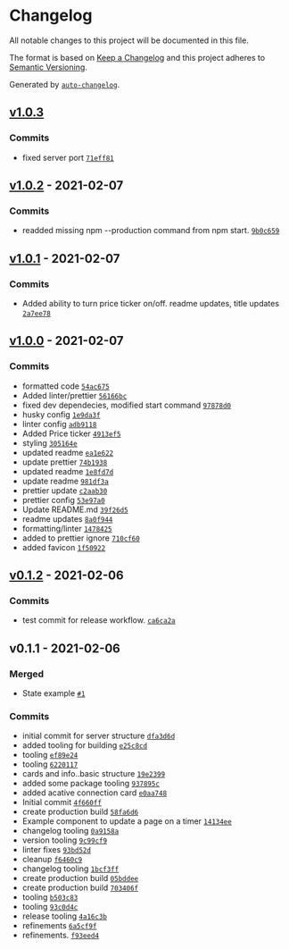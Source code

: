 # Changelog

All notable changes to this project will be documented in this file.

The format is based on [Keep a Changelog](https://keepachangelog.com/en/1.0.0/)
and this project adheres to [Semantic Versioning](https://semver.org/spec/v2.0.0.html).

Generated by [`auto-changelog`](https://github.com/CookPete/auto-changelog).

## [v1.0.3](https://github.com/jnbarlow/monero-dashboard/compare/v1.0.2...v1.0.3)

### Commits

- fixed server port [`71eff81`](https://github.com/jnbarlow/monero-dashboard/commit/71eff81083ebc69c5fe5fc15c95df590930e0bac)

## [v1.0.2](https://github.com/jnbarlow/monero-dashboard/compare/v1.0.1...v1.0.2) - 2021-02-07

### Commits

- readded missing npm --production command from npm start. [`9b0c659`](https://github.com/jnbarlow/monero-dashboard/commit/9b0c659f4bd4571bdc0248fc44a205b2a8c328cc)

## [v1.0.1](https://github.com/jnbarlow/monero-dashboard/compare/v1.0.0...v1.0.1) - 2021-02-07

### Commits

- Added ability to turn price ticker on/off. readme updates, title updates [`2a7ee78`](https://github.com/jnbarlow/monero-dashboard/commit/2a7ee78400776682efb591ff625a5ad4239f9de2)

## [v1.0.0](https://github.com/jnbarlow/monero-dashboard/compare/v0.1.2...v1.0.0) - 2021-02-07

### Commits

- formatted code [`54ac675`](https://github.com/jnbarlow/monero-dashboard/commit/54ac675240c15661cfb872c0db73b140f43838f8)
- Added linter/prettier [`56166bc`](https://github.com/jnbarlow/monero-dashboard/commit/56166bc219d1f9d92a946fc09fc1cd7ab22b900e)
- fixed dev dependecies, modified start command [`97878d0`](https://github.com/jnbarlow/monero-dashboard/commit/97878d04b33618adf329066bfb7913a64ed47200)
- husky config [`1e9da3f`](https://github.com/jnbarlow/monero-dashboard/commit/1e9da3f444a2f234111efb80ac869da71d3d9b9f)
- linter config [`adb9118`](https://github.com/jnbarlow/monero-dashboard/commit/adb91181a7bfd0eae6a8cc26e6c307037a7e852a)
- Added Price ticker [`4913ef5`](https://github.com/jnbarlow/monero-dashboard/commit/4913ef503a172e2d7ca333d0e54b60a9e88cc338)
- styling [`305164e`](https://github.com/jnbarlow/monero-dashboard/commit/305164eed6ebecba4b1fd2d1b40f425174aa7303)
- updated readme [`ea1e622`](https://github.com/jnbarlow/monero-dashboard/commit/ea1e6221d30ab47099591fd02eb1f8db50f14ec4)
- update prettier [`74b1938`](https://github.com/jnbarlow/monero-dashboard/commit/74b19389875c4b4ea4013d7af9842914ad798f57)
- updated readme [`1e8fd7d`](https://github.com/jnbarlow/monero-dashboard/commit/1e8fd7d9a64fad7fd516d0a58ded678ea2b49e60)
- update readme [`981df3a`](https://github.com/jnbarlow/monero-dashboard/commit/981df3a27f1fc6ec10761f265d805f82b7a47405)
- prettier update [`c2aab30`](https://github.com/jnbarlow/monero-dashboard/commit/c2aab30f19b012041ad75726b02d2099c0af4535)
- prettier config [`53e97a0`](https://github.com/jnbarlow/monero-dashboard/commit/53e97a06d19dac6eb139d337f48d0da6a85efce6)
- Update README.md [`39f26d5`](https://github.com/jnbarlow/monero-dashboard/commit/39f26d51a6c1cd405c56b44830e0287fe1ad167d)
- readme updates [`8a0f944`](https://github.com/jnbarlow/monero-dashboard/commit/8a0f9440ce46da095d1accc183f87198fdcff159)
- formatting/linter [`1478425`](https://github.com/jnbarlow/monero-dashboard/commit/1478425a53ea1c260ce3110b23db5de460876c06)
- added to prettier ignore [`710cf60`](https://github.com/jnbarlow/monero-dashboard/commit/710cf60700f34e47d7e191faaf0271953d98a3d6)
- added favicon [`1f50922`](https://github.com/jnbarlow/monero-dashboard/commit/1f509224493b93677c89749e46249db66006c6a9)

## [v0.1.2](https://github.com/jnbarlow/monero-dashboard/compare/v0.1.1...v0.1.2) - 2021-02-06

### Commits

- test commit for release workflow. [`ca6ca2a`](https://github.com/jnbarlow/monero-dashboard/commit/ca6ca2ae06e1a36ba11f575c6637301c191ea515)

## v0.1.1 - 2021-02-06

### Merged

- State example [`#1`](https://github.com/jnbarlow/monero-dashboard/pull/1)

### Commits

- initial commit for server structure [`dfa3d6d`](https://github.com/jnbarlow/monero-dashboard/commit/dfa3d6dbe42a89e9df1536a7be858989962ac3f7)
- added tooling for building [`e25c8cd`](https://github.com/jnbarlow/monero-dashboard/commit/e25c8cd1b3573853ead35933229c8ac08cfc0173)
- tooling [`ef89e24`](https://github.com/jnbarlow/monero-dashboard/commit/ef89e246b55aa49b7b5e9193757d11762271d3d4)
- tooling [`6220117`](https://github.com/jnbarlow/monero-dashboard/commit/62201171cdc98a1cc282f956ca8b66c3cd163834)
- cards and info..basic structure [`19e2399`](https://github.com/jnbarlow/monero-dashboard/commit/19e23998c0062055cb1a9059648f909281a0f2bc)
- added some package tooling [`937895c`](https://github.com/jnbarlow/monero-dashboard/commit/937895cd773787b500fb7d094cef6e36643152c6)
- added acative connection card [`e0aa748`](https://github.com/jnbarlow/monero-dashboard/commit/e0aa748568958b933c3b8b204cf897324d206354)
- Initial commit [`4f660ff`](https://github.com/jnbarlow/monero-dashboard/commit/4f660ff2dc9dc9b457834a480cd7c4182e4c56fc)
- create production build [`58fa6d6`](https://github.com/jnbarlow/monero-dashboard/commit/58fa6d607f87c0fb3f225316ce8959794c47dd44)
- Example component to update a page on a timer [`14134ee`](https://github.com/jnbarlow/monero-dashboard/commit/14134eec5ee0cd3355a117cb1e6cdef1495d216e)
- changelog tooling [`0a9158a`](https://github.com/jnbarlow/monero-dashboard/commit/0a9158a77aea539503db8ed38be01f3baced1261)
- version tooling [`9c99cf9`](https://github.com/jnbarlow/monero-dashboard/commit/9c99cf9e11a17e8184aa2a948b0f9a4b89c023eb)
- linter fixes [`93bd52d`](https://github.com/jnbarlow/monero-dashboard/commit/93bd52db6e1c9531f416cfd95c37fcba684a3b79)
- cleanup [`f6460c9`](https://github.com/jnbarlow/monero-dashboard/commit/f6460c9eace635fc029ee4fece6b67cb4dee7572)
- changelog tooling [`1bcf3ff`](https://github.com/jnbarlow/monero-dashboard/commit/1bcf3ffc5439bfd547d5fab8f93908aa88067fb5)
- create production build [`05bddee`](https://github.com/jnbarlow/monero-dashboard/commit/05bddee4b3d65233b595b13d4b53c8e6dd50cd31)
- create production build [`703406f`](https://github.com/jnbarlow/monero-dashboard/commit/703406fbc7122d0ce34d1bad31b90b159be0fee5)
- tooling [`b503c83`](https://github.com/jnbarlow/monero-dashboard/commit/b503c83e88c2dacc13428ce03f7764bd458455ae)
- tooling [`93c0d4c`](https://github.com/jnbarlow/monero-dashboard/commit/93c0d4c3f0653f0f3b6f6385ce921f862104231b)
- release tooling [`4a16c3b`](https://github.com/jnbarlow/monero-dashboard/commit/4a16c3b7b5b54fdc9151c4f2a71be8caea764c5e)
- refinements [`6a5cf9f`](https://github.com/jnbarlow/monero-dashboard/commit/6a5cf9f0c4f2113d95c0adfeb2f84a3599aa9462)
- refinements. [`f93eed4`](https://github.com/jnbarlow/monero-dashboard/commit/f93eed48805f6ae51c35bf8bab472f69df23c78b)
